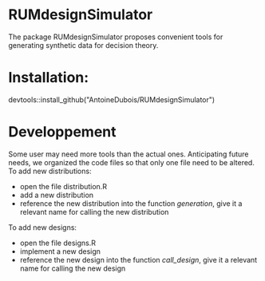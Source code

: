 # RUMdesignSimulator
The package RUMdesignSimulator proposes convenient tools for generating synthetic data for decision theory.

# Installation:
devtools::install_github("AntoineDubois/RUMdesignSimulator")

# Developpement
Some user may need more tools than the actual ones. Anticipating future needs, we 
organized the code files so that only one file need to be altered.
To add new distributions: 
* open the file distribution.R
* add a new distribution
* reference the new distribution into the function *generation*, give it a relevant name for calling the new distribution

To add new designs:
* open the file designs.R
* implement a new design
* reference the new design into the function *call_design*, give it a relevant name for calling the new design
